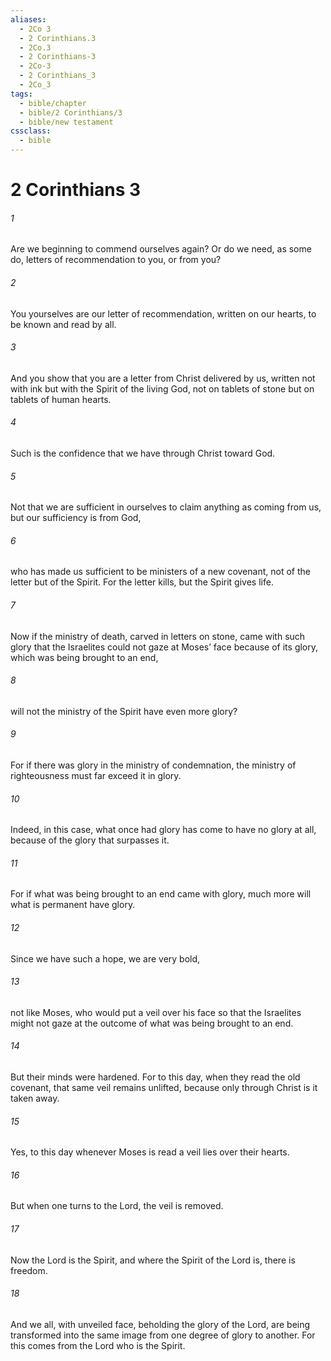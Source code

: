 ```yaml
---
aliases:
  - 2Co 3
  - 2 Corinthians.3
  - 2Co.3
  - 2 Corinthians-3
  - 2Co-3
  - 2 Corinthians_3
  - 2Co_3
tags:
  - bible/chapter
  - bible/2 Corinthians/3
  - bible/new testament
cssclass:
  - bible
---
```


# 2 Corinthians 3

###### 1
Are we beginning to commend ourselves again? Or do we need, as some do, letters of recommendation to you, or from you?
###### 2
You yourselves are our letter of recommendation, written on our hearts, to be known and read by all.
###### 3
And you show that you are a letter from Christ delivered by us, written not with ink but with the Spirit of the living God, not on tablets of stone but on tablets of human hearts.
###### 4
Such is the confidence that we have through Christ toward God.
###### 5
Not that we are sufficient in ourselves to claim anything as coming from us, but our sufficiency is from God,
###### 6
who has made us sufficient to be ministers of a new covenant, not of the letter but of the Spirit. For the letter kills, but the Spirit gives life.
###### 7
Now if the ministry of death, carved in letters on stone, came with such glory that the Israelites could not gaze at Moses’ face because of its glory, which was being brought to an end,
###### 8
will not the ministry of the Spirit have even more glory?
###### 9
For if there was glory in the ministry of condemnation, the ministry of righteousness must far exceed it in glory.
###### 10
Indeed, in this case, what once had glory has come to have no glory at all, because of the glory that surpasses it.
###### 11
For if what was being brought to an end came with glory, much more will what is permanent have glory.
###### 12
Since we have such a hope, we are very bold,
###### 13
not like Moses, who would put a veil over his face so that the Israelites might not gaze at the outcome of what was being brought to an end.
###### 14
But their minds were hardened. For to this day, when they read the old covenant, that same veil remains unlifted, because only through Christ is it taken away.
###### 15
Yes, to this day whenever Moses is read a veil lies over their hearts.
###### 16
But when one turns to the Lord, the veil is removed.
###### 17
Now the Lord is the Spirit, and where the Spirit of the Lord is, there is freedom.
###### 18
And we all, with unveiled face, beholding the glory of the Lord, are being transformed into the same image from one degree of glory to another. For this comes from the Lord who is the Spirit.


